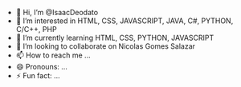 - 👋 Hi, I’m @IsaacDeodato
- 👀 I’m interested in HTML, CSS, JAVASCRIPT, JAVA, C#, PYTHON, C/C++, PHP
- 🌱 I’m currently learning HTML, CSS, PYTHON, JAVASCRIPT
- 💞️ I’m looking to collaborate on Nicolas Gomes Salazar
- 📫 How to reach me ...
- 😄 Pronouns: ...
- ⚡ Fun fact: ...

<!---
IsaacDeodato/IsaacDeodato is a ✨ special ✨ repository because its `README.md` (this file) appears on your GitHub profile.
You can click the Preview link to take a look at your changes.
--->
